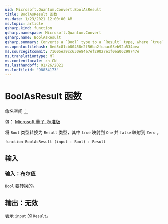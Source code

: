 ```yaml
---
uid: Microsoft.Quantum.Convert.BoolAsResult
title: BoolAsResult 函数
ms.date: 1/23/2021 12:00:00 AM
ms.topic: article
qsharp.kind: function
qsharp.namespace: Microsoft.Quantum.Convert
qsharp.name: BoolAsResult
qsharp.summary: Converts a `Bool` type to a `Result` type, where `true` is mapped to `One` and `false` is mapped to `Zero`.
ms.openlocfilehash: 0ed5c81cb80458e2f56ba2fcaac03eb92a534bea
ms.sourcegitcommit: 71605ea9cc630e84e7ef29027e1f0ea06299747e
ms.translationtype: MT
ms.contentlocale: zh-CN
ms.lasthandoff: 01/26/2021
ms.locfileid: "98834173"
---
```

# <a name="boolasresult-function"></a>BoolAsResult 函数

命名空间 [：](xref:Microsoft.Quantum.Convert)

包： [Microsoft 量子. 标准版](https://nuget.org/packages/Microsoft.Quantum.Standard)


将 `Bool` 类型转换为 `Result` 类型，其中 `true` 映射到 `One` 并 `false` 映射到 `Zero` 。

```qsharp
function BoolAsResult (input : Bool) : Result
```


## <a name="input"></a>输入

### <a name="input--bool"></a>输入：[布尔](xref:microsoft.quantum.lang-ref.bool)值

`Bool` 要转换的。



## <a name="output--__invalidresult__"></a>输出：__无效 <Result>__

表示 `input` 的 `Result`。